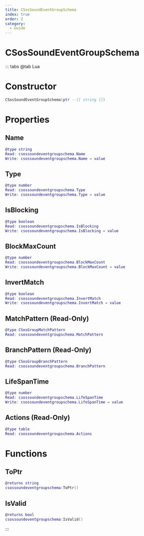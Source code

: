 ```yaml
---
title: CSosSoundEventGroupSchema
index: true
order: 2
category:
  - Guide
---
```


# CSosSoundEventGroupSchema

::: tabs
@tab Lua
# Constructor
```lua
CSosSoundEventGroupSchema(ptr --[[ string ]])
```
# Properties
## Name 
```lua
@type string
Read: csossoundeventgroupschema.Name
Write: csossoundeventgroupschema.Name = value
```
## Type 
```lua
@type number
Read: csossoundeventgroupschema.Type
Write: csossoundeventgroupschema.Type = value
```
## IsBlocking 
```lua
@type boolean
Read: csossoundeventgroupschema.IsBlocking
Write: csossoundeventgroupschema.IsBlocking = value
```
## BlockMaxCount 
```lua
@type number
Read: csossoundeventgroupschema.BlockMaxCount
Write: csossoundeventgroupschema.BlockMaxCount = value
```
## InvertMatch 
```lua
@type boolean
Read: csossoundeventgroupschema.InvertMatch
Write: csossoundeventgroupschema.InvertMatch = value
```
## MatchPattern (Read-Only)
```lua
@type CSosGroupMatchPattern
Read: csossoundeventgroupschema.MatchPattern
```
## BranchPattern (Read-Only)
```lua
@type CSosGroupBranchPattern
Read: csossoundeventgroupschema.BranchPattern
```
## LifeSpanTime 
```lua
@type number
Read: csossoundeventgroupschema.LifeSpanTime
Write: csossoundeventgroupschema.LifeSpanTime = value
```
## Actions (Read-Only)
```lua
@type table
Read: csossoundeventgroupschema.Actions
```
# Functions
## ToPtr
```lua
@returns string
csossoundeventgroupschema:ToPtr()
```
## IsValid
```lua
@returns bool
csossoundeventgroupschema:IsValid()
```

:::